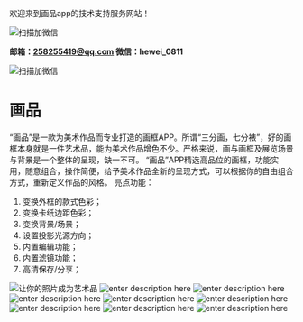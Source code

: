 欢迎来到画品app的技术支持服务网站！

 ![扫描加微信](./images/paintingstyle.png)

**邮箱：258255419@qq.com 
微信：hewei_0811**


 ![扫描加微信](./images/weichat_qr.jpg)

# **画品**
“画品”是一款为美术作品而专业打造的画框APP。所谓“三分画，七分裱”，好的画框本身就是一件艺术品，能为美术作品增色不少。严格来说，画与画框及展览场景与背景是一个整体的呈现，缺一不可。
“画品”APP精选高品位的画框，功能实用，随意组合，操作简便，给予美术作品全新的呈现方式，可以根据你的自由组合方式，重新定义作品的风格。
亮点功能：

 1. 变换外框的款式色彩；
 2. 变换卡纸边距色彩；    
 3. 变换背景/场景；   
 4. 设置投影光源方向；         
 5. 内置编辑功能；
 6. 内置滤镜功能；                  
 7. 高清保存/分享；
 
 ![让你的照片成为艺术品](./images/page-0.jpg)
 ![enter description here](./images/page-1.jpg)
 ![enter description here](./images/page-2.jpg)
 ![enter description here](./images/page-3.jpg)
 ![enter description here](./images/page-4.jpg)
 ![enter description here](./images/page-5.jpg)
 ![enter description here](./images/page-6.jpg)
 ![enter description here](./images/page-7.jpg)
 ![enter description here](./images/page-8.jpg)
